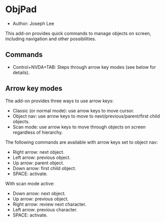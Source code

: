 # ObjPad #

* Author: Joseph Lee

This add-on provides quick commands to manage objects on screen, including navigation and other possibilities.

## Commands

* Control+NVDA+TAB: Steps through arrow key modes (see below for details).

## Arrow key modes
The add-on provides three ways to use arrow keys:

* Classic (or normal mode): use arrow keys to move cursor.
* Object nav: use arrow keys to move to next/previous/parent/first child objects.
* Scan mode: use arrow keys to move through objects on screen regardless of hierarchy.

The following commands are available with arrow keys set to object nav:

* Right arrow: next object.
* Left arrow: previous object.
* Up arrow: parent object.
* Down arrow: first child object.
* SPACE: activate.

With scan mode active:

* Down arrow: next object.
* Up arrow: previous object.
* Right arrow: review next character.
* Left arrow: previous character.
* SPACE: activate.

